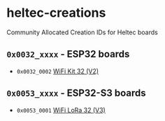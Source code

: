# heltec-creations
Community Allocated Creation IDs for Heltec boards

## `0x0032_xxxx` - ESP32 boards
*  `0x0032_0002` [WiFi Kit 32 (V2)](https://resource.heltec.cn/download/WiFi_Kit_32/WiFi%20Kit32.pdf)

## `0x0053_xxxx` - ESP32-S3 boards
*  `0x0053_0001` [WiFi LoRa 32 (V3)](https://heltec.org/project/wifi-lora-32-v3/)
